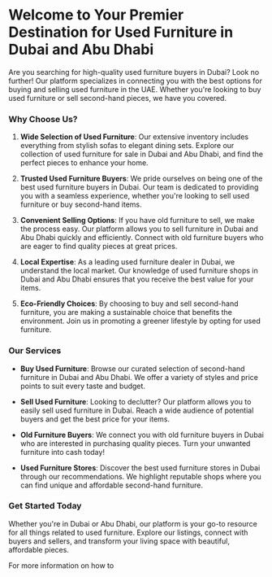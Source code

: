# Welcome to Your Premier Destination for Used Furniture in Dubai and Abu Dhabi

Are you searching for high-quality used furniture buyers in Dubai? Look no further! Our platform specializes in connecting you with the best options for buying and selling used furniture in the UAE. Whether you're looking to buy used furniture or sell second-hand pieces, we have you covered.

### Why Choose Us?

1. **Wide Selection of Used Furniture**: Our extensive inventory includes everything from stylish sofas to elegant dining sets. Explore our collection of used furniture for sale in Dubai and Abu Dhabi, and find the perfect pieces to enhance your home.

2. **Trusted Used Furniture Buyers**: We pride ourselves on being one of the best used furniture buyers in Dubai. Our team is dedicated to providing you with a seamless experience, whether you're looking to sell used furniture or buy second-hand items.

3. **Convenient Selling Options**: If you have old furniture to sell, we make the process easy. Our platform allows you to sell furniture in Dubai and Abu Dhabi quickly and efficiently. Connect with old furniture buyers who are eager to find quality pieces at great prices.

4. **Local Expertise**: As a leading used furniture dealer in Dubai, we understand the local market. Our knowledge of used furniture shops in Dubai and Abu Dhabi ensures that you receive the best value for your items.

5. **Eco-Friendly Choices**: By choosing to buy and sell second-hand furniture, you are making a sustainable choice that benefits the environment. Join us in promoting a greener lifestyle by opting for used furniture.

### Our Services

- **Buy Used Furniture**: Browse our curated selection of second-hand furniture in Dubai and Abu Dhabi. We offer a variety of styles and price points to suit every taste and budget.

- **Sell Used Furniture**: Looking to declutter? Our platform allows you to easily sell used furniture in Dubai. Reach a wide audience of potential buyers and get the best price for your items.

- **Old Furniture Buyers**: We connect you with old furniture buyers in Dubai who are interested in purchasing quality pieces. Turn your unwanted furniture into cash today!

- **Used Furniture Stores**: Discover the best used furniture stores in Dubai through our recommendations. We highlight reputable shops where you can find unique and affordable second-hand furniture.

### Get Started Today

Whether you're in Dubai or Abu Dhabi, our platform is your go-to resource for all things related to used furniture. Explore our listings, connect with buyers and sellers, and transform your living space with beautiful, affordable pieces.

For more information on how to
